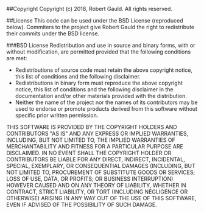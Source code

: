 ##Copyright
Copyright (c) 2018, Robert Gauld. All rights reserved.


##License
This code can be used under the BSD License (reproduced below).
Commiters to the project give Robert Gauld the right to redistribute their commits
under the BSD license.


###BSD License
Redistribution and use in source and binary forms, with or without modification,
are permitted provided that the following conditions are met:

- Redistributions of source code must retain the above copyright notice,
  this list of conditions and the following disclaimer.
- Redistributions in binary form must reproduce the above copyright notice,
  this list of conditions and the following disclaimer in the documentation and/or
  other materials provided with the distribution.
- Neither the name of the project nor the names of its contributors
  may be used to endorse or promote products derived from this software
  without specific prior written permission.
 
THIS SOFTWARE IS PROVIDED BY THE COPYRIGHT HOLDERS AND CONTRIBUTORS "AS IS" AND ANY
EXPRESS OR IMPLIED WARRANTIES, INCLUDING, BUT NOT LIMITED TO, THE IMPLIED WARRANTIES
OF MERCHANTABILITY AND FITNESS FOR A PARTICULAR PURPOSE ARE DISCLAIMED. IN NO EVENT
SHALL THE COPYRIGHT HOLDER OR CONTRIBUTORS BE LIABLE FOR ANY DIRECT, INDIRECT, INCIDENTAL,
SPECIAL, EXEMPLARY, OR CONSEQUENTIAL DAMAGES (INCLUDING, BUT NOT LIMITED TO, PROCUREMENT
OF SUBSTITUTE GOODS OR SERVICES; LOSS OF USE, DATA, OR PROFITS; OR BUSINESS INTERRUPTION)
HOWEVER CAUSED AND ON ANY THEORY OF LIABILITY, WHETHER IN CONTRACT, STRICT LIABILITY,
OR TORT (INCLUDING NEGLIGENCE OR OTHERWISE) ARISING IN ANY WAY OUT OF THE USE OF THIS
SOFTWARE, EVEN IF ADVISED OF THE POSSIBILITY OF SUCH DAMAGE.
